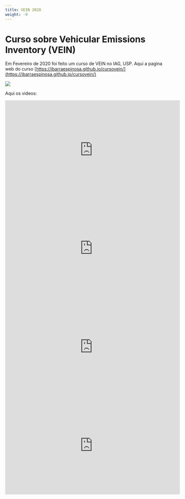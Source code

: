 ```yaml
---
title: VEIN 2020
weight: -9
---
```


# Curso sobre Vehicular Emissions Inventory (VEIN)

Em Fevereiro de 2020 foi feito um curso de VEIN no IAG, USP. 
Aqui a pagina web do curso [https://ibarraespinosa.github.io/cursovein/](https://ibarraespinosa.github.io/cursovein/)

![](https://i.imgur.com/wYp9V7I.jpg)

Aqui os videos:

<iframe width="560" height="315" src="https://www.youtube.com/embed/niWfDiBE_EM" title="YouTube video player" frameborder="0" allow="accelerometer; autoplay; clipboard-write; encrypted-media; gyroscope; picture-in-picture" allowfullscreen></iframe>


<iframe width="560" height="315" src="https://www.youtube.com/embed/Og7hNTd-Nd8" title="YouTube video player" frameborder="0" allow="accelerometer; autoplay; clipboard-write; encrypted-media; gyroscope; picture-in-picture" allowfullscreen></iframe>

<iframe width="560" height="315" src="https://www.youtube.com/embed/So3knxV-XM8" title="YouTube video player" frameborder="0" allow="accelerometer; autoplay; clipboard-write; encrypted-media; gyroscope; picture-in-picture" allowfullscreen></iframe>

<iframe width="560" height="315" src="https://www.youtube.com/embed/7bSB23_uSEI" title="YouTube video player" frameborder="0" allow="accelerometer; autoplay; clipboard-write; encrypted-media; gyroscope; picture-in-picture" allowfullscreen></iframe>


